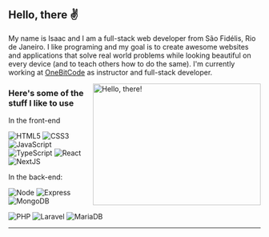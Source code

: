 ## Hello, there ✌

My name is Isaac and I am a full-stack web developer from São Fidélis, Rio de Janeiro. I like programing and my goal is to create awesome websites and applications that solve real world problems while looking beautiful on every device (and to teach others how to do the same). I'm currently working at [OneBitCode](https://www.instagram.com/onebitcode/) as instructor and full-stack developer.

<!-- I'm currently open for new projects so you can reach me trough [WhatsApp](https://wa.me/5522996057593), [Telegram](https://t.me/isaacpontes_dev) or [email](mailto:contato@isaacpontes.dev.br) -->


<a href="#">
    <img src="https://media1.tenor.com/images/a7bd6b94430c1e66148d580209e377c5/tenor.gif?itemid=5043108" title="hello" width="335" height="243" align="right" alt="Hello, there!">
</a>


### Here's some of the stuff I like to use


In the front-end

![HTML5](https://img.shields.io/badge/-HTML5-E34F26?style=flat&labelColor=E34F26&logo=html5&logoColor=ffffff)
![CSS3](https://img.shields.io/badge/-CSS3-1572B6?style=flat&labelColor=1572B6&logo=css3&logoColor=ffffff)
![JavaScript](https://img.shields.io/badge/-JavaScript-F7DF1E?style=flat&labelColor=F7DF1E&logo=javascript&logoColor=000000)
![TypeScript](https://img.shields.io/badge/-TypeScript-3178C6?style=flat&labelColor=3178C6&logo=typescript&logoColor=ffffff)
![React](https://img.shields.io/badge/-React-61DAFB?style=flat&labelColor=61DAFB&logo=react&logoColor=000000)
![NextJS](https://img.shields.io/badge/-NextJS-000000?style=flat&labelColor=000000&logo=nextdotjs&logoColor=ffffff)
<!-- ![Sass](https://img.shields.io/badge/-Sass-CC6699?style=flat&labelColor=CC6699&logo=sass&logoColor=ffffff) -->
In the back-end:

![Node](https://img.shields.io/badge/-Node-339933?style=flat&labelColor=339933&logo=nodedotjs&logoColor=ffffff)
![Express](https://img.shields.io/badge/-Express-000000?style=flat&labelColor=000000&logo=express&logoColor=ffffff)
![MongoDB](https://img.shields.io/badge/-MongoDB-47A248?style=flat&labelColor=47A248&logo=mongodb&logoColor=ffffff)
<!-- ![PostgreSQL](https://img.shields.io/badge/-PostgreSQL-4169E1?style=flat&labelColor=4169E1&logo=postgresql&logoColor=ffffff) -->

![PHP](https://img.shields.io/badge/-PHP-777BB4?style=flat&labelColor=777BB4&logo=php&logoColor=ffffff)
![Laravel](https://img.shields.io/badge/-Laravel-FF2D20?style=flat&labelColor=FF2D20&logo=laravel&logoColor=ffffff)
![MariaDB](https://img.shields.io/badge/-MariaDB-003545?style=flat&labelColor=003545&logo=mariadb&logoColor=ffffff)

<!-- And in general:
![Git](https://img.shields.io/badge/-Git-F05032?style=flat-square&labelColor=F05032&logo=git&logoColor=ffffff)
![Linux](https://img.shields.io/badge/-Linux-FCC624?style=flat-square&labelColor=FCC624&logo=linux&logoColor=000000)
![Adobe XD](https://img.shields.io/badge/-AdobeXD-ff75f7?style=flat-square&labelColor=ff75f7&logo=adobexd&logoColor=000000)
![GIMP](https://img.shields.io/badge/-GIMP-5C5543?style=flat-square&labelColor=5C5543&logo=gimp&logoColor=ffffff)
![Inkscape](https://img.shields.io/badge/-Inkscape-000000?style=flat-square&labelColor=000000&logo=inkscape&logoColor=ffffff)
 -->

<hr>

<!-- ![My GitHub Stats](https://github-readme-stats.vercel.app/api?username=isaacpontes&show_icons=true&theme=onedark&include_all_commits=true&count_private=true&line_height=24)
![My Top Languages](https://github-readme-stats.vercel.app/api/top-langs/?username=isaacpontes&theme=onedark&layout=compact&langs_count=8&card_width=260) -->
